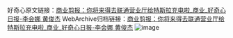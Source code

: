 好奇心原文链接：[商业剪报：你将来得去联通营业厅给特斯拉充电啦_商业_好奇心日报-李会娜 黄俊杰](https://www.qdaily.com/articles/2102.html)
WebArchive归档链接：[商业剪报：你将来得去联通营业厅给特斯拉充电啦_商业_好奇心日报-李会娜 黄俊杰](http://web.archive.org/web/20190623150842/https://www.qdaily.com/articles/2102.html)
![image](http://ww3.sinaimg.cn/large/007d5XDpgy1g3vbuqmr4jj30u03tk7wh)